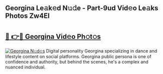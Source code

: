 ## Georgina Le𝚊k𝚎d N𝚞𝚍e - Part-9ud Vid𝚎o Le𝚊ks Photos Zw4EI

# <h2><a href="http://fbcry4.evod.top/?m=Georgina">🔗 👉🔴 Georgina Vid𝚎o Ph𝚘t𝚘s</a></h2>

[![Georgina N𝚞d𝚎s](https://i.imgur.com/8V9OHl7.gif)](http://fbcry4.evod.top/?m=Georgina)
Digital personality Georgina specializing in dance and lifestyle content on social platforms. Georgina public persona is one of confidence and authority, but behind the scenes, he's a complex and nuanced individual. 
